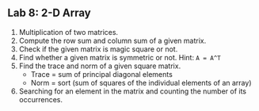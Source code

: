 ## Lab 8: 2-D Array
1. Multiplication of two matrices.
2. Compute the row sum and column sum of a given matrix.
3. Check if the given matrix is magic square or not.
4. Find whether a given matrix is symmetric or not. Hint: `A = A^T`
5. Find the trace and norm of a given square matrix.
    * Trace = sum of principal diagonal elements
    * Norm = sort (sum of squares of the individual elements of an array)
6. Searching for an element in the matrix and counting the number of its occurrences.